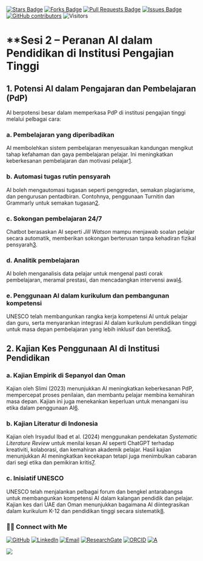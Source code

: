 <a href="https://github.com/drshahizan/short-course/stargazers"><img src="https://img.shields.io/github/stars/drshahizan/short-course" alt="Stars Badge"/></a>
<a href="https://github.com/drshahizan/short-course/network/members"><img src="https://img.shields.io/github/forks/drshahizan/short-course" alt="Forks Badge"/></a>
<a href="https://github.com/drshahizan/short-course/pulls"><img src="https://img.shields.io/github/issues-pr/drshahizan/short-course" alt="Pull Requests Badge"/></a>
<a href="https://github.com/drshahizan/short-course"><img src="https://img.shields.io/github/issues/drshahizan/short-course" alt="Issues Badge"/></a>
<a href="https://github.com/drshahizan/short-course/graphs/contributors"><img alt="GitHub contributors" src="https://img.shields.io/github/contributors/drshahizan/short-course?color=2b9348"></a>
![Visitors](https://api.visitorbadge.io/api/visitors?path=https%3A%2F%2Fgithub.com%2Fdrshahizan%2Fshort-course&labelColor=%23d9e3f0&countColor=%23697689&style=flat)


# **Sesi 2 – Peranan AI dalam Pendidikan di Institusi Pengajian Tinggi

## **1. Potensi AI dalam Pengajaran dan Pembelajaran (PdP)**

AI berpotensi besar dalam memperkasa PdP di institusi pengajian tinggi melalui pelbagai cara:

### **a. Pembelajaran yang diperibadikan**
AI membolehkan sistem pembelajaran menyesuaikan kandungan mengikut tahap kefahaman dan gaya pembelajaran pelajar. Ini meningkatkan keberkesanan pembelajaran dan motivasi pelajar[1](https://files.eric.ed.gov/fulltext/EJ1384682.pdf).

### **b. Automasi tugas rutin pensyarah**
AI boleh mengautomasi tugasan seperti penggredan, semakan plagiarisme, dan pengurusan pentadbiran. Contohnya, penggunaan Turnitin dan Grammarly untuk semakan tugasan[2](https://files.eric.ed.gov/fulltext/EJ1384682.pdf).

### **c. Sokongan pembelajaran 24/7**
Chatbot berasaskan AI seperti *Jill Watson* mampu menjawab soalan pelajar secara automatik, memberikan sokongan berterusan tanpa kehadiran fizikal pensyarah[3](https://files.eric.ed.gov/fulltext/EJ1384682.pdf).

### **d. Analitik pembelajaran**
AI boleh menganalisis data pelajar untuk mengenal pasti corak pembelajaran, meramal prestasi, dan mencadangkan intervensi awal[4](https://files.eric.ed.gov/fulltext/EJ1384682.pdf).

### **e. Penggunaan AI dalam kurikulum dan pembangunan kompetensi**
UNESCO telah membangunkan rangka kerja kompetensi AI untuk pelajar dan guru, serta menyarankan integrasi AI dalam kurikulum pendidikan tinggi untuk masa depan pembelajaran yang lebih inklusif dan beretika[5](https://www.unesco.org/en/digital-education/ai-future-learning).

## **2. Kajian Kes Penggunaan AI di Institusi Pendidikan**

### **a. Kajian Empirik di Sepanyol dan Oman**
Kajian oleh Slimi (2023) menunjukkan AI meningkatkan keberkesanan PdP, mempercepat proses penilaian, dan membantu pelajar membina kemahiran masa depan. Kajian ini juga menekankan keperluan untuk menangani isu etika dalam penggunaan AI[6](https://files.eric.ed.gov/fulltext/EJ1384682.pdf).

### **b. Kajian Literatur di Indonesia**
Kajian oleh Irsyadul Ibad et al. (2024) menggunakan pendekatan *Systematic Literature Review* untuk menilai kesan AI seperti ChatGPT terhadap kreativiti, kolaborasi, dan kemahiran akademik pelajar. Hasil kajian menunjukkan AI meningkatkan kecekapan tetapi juga menimbulkan cabaran dari segi etika dan pemikiran kritis[7](https://j-innovative.org/index.php/Innovative/article/download/16147/11425/29387).

### **c. Inisiatif UNESCO**
UNESCO telah menjalankan pelbagai forum dan bengkel antarabangsa untuk membangunkan kompetensi AI dalam kalangan pendidik dan pelajar. Kajian kes dari UAE dan Oman menunjukkan bagaimana AI diintegrasikan dalam kurikulum K-12 dan pendidikan tinggi secara sistematik[8](https://www.unesco.org/en/digital-education/ai-future-learning).


### 🙌🏻 Connect with Me
<p align="left">
    <a href="https://github.com/drshahizan" target="_blank"><img alt="GitHub" src="https://img.shields.io/badge/-@drshahizan-181717?style=flat-square&logo=GitHub&logoColor=white"></a>
    <a href="https://www.linkedin.com/in/drshahizan" target="_blank"><img alt="LinkedIn" src="https://img.shields.io/badge/-drshahizan-blue?style=flat-square&logo=Linkedin&logoColor=white&link=https://www.linkedin.com/in/drshahizan/"></a>
    <a href="mailto:shahizan@utm.my" target="_blank"><img alt="Email" src="https://img.shields.io/badge/-shahizan@utm.my-c14438?style=flat-square&logo=Gmail&logoColor=white&link=mailto:shahizan@utm.my.com"></a>
    <a href="https://www.researchgate.net/profile/Mohd-Othman-28" target="_blank"><img alt="ResearchGate" src="https://img.shields.io/badge/-ResearchGate-00CCBB?style=flat-square&logo=ResearchGate&logoColor=white"></a>
    <a href="https://orcid.org/0000-0003-4261-1873" target="_blank"><img alt="ORCID" src="https://img.shields.io/badge/-ORCID-A6CE39?style=flat-square&logo=ORCID&logoColor=white"></a> 
 <a href="https://visitorbadge.io/status?path=https%3A%2F%2Fgithub.com%2Fdrshahizan" target="_blank"><img alt="A" src="https://api.visitorbadge.io/api/visitors?path=https%3A%2F%2Fgithub.com%2Fdrshahizan&labelColor=%23697689&countColor=%23555555&style=plastic"></a>
 
![](https://hit.yhype.me/github/profile?user_id=81284918)
</p>




